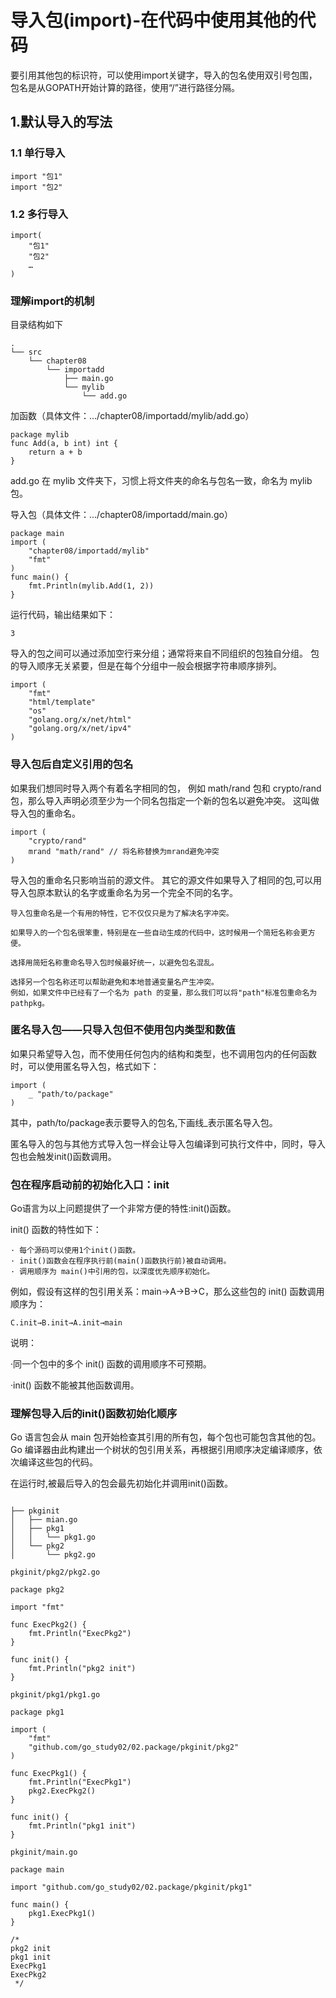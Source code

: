 # 导入包(import)-在代码中使用其他的代码

要引用其他包的标识符，可以使用import关键字，导入的包名使用双引号包围，包名是从GOPATH开始计算的路径，使用“/”进行路径分隔。

## 1.默认导入的写法

### 1.1 单行导入
``` 
import "包1"
import "包2"
```

### 1.2 多行导入
``` 
import(
    "包1"
    "包2"
    …
)
```

### 理解import的机制

目录结构如下
``` 
.
└── src
    └── chapter08
        └── importadd
            ├── main.go
            └── mylib
                └── add.go
```

加函数（具体文件：…/chapter08/importadd/mylib/add.go）
``` 
package mylib
func Add(a, b int) int {
    return a + b
}
```
add.go 在 mylib 文件夹下，习惯上将文件夹的命名与包名一致，命名为 mylib 包。

导入包（具体文件：…/chapter08/importadd/main.go）

``` 
package main
import (
    "chapter08/importadd/mylib"
    "fmt"
)
func main() {
    fmt.Println(mylib.Add(1, 2))
}
```

运行代码，输出结果如下：
``` 
3
```


导入的包之间可以通过添加空行来分组；通常将来自不同组织的包独自分组。
包的导入顺序无关紧要，但是在每个分组中一般会根据字符串顺序排列。
``` 
import (
    "fmt"
    "html/template"
    "os"
    "golang.org/x/net/html"
    "golang.org/x/net/ipv4"
)
```

### 导入包后自定义引用的包名
如果我们想同时导入两个有着名字相同的包，
例如 math/rand 包和 crypto/rand 包，那么导入声明必须至少为一个同名包指定一个新的包名以避免冲突。
这叫做导入包的重命名。

``` 
import (
    "crypto/rand"
    mrand "math/rand" // 将名称替换为mrand避免冲突
)
```
导入包的重命名只影响当前的源文件。
其它的源文件如果导入了相同的包,可以用导入包原本默认的名字或重命名为另一个完全不同的名字。

```
导入包重命名是一个有用的特性，它不仅仅只是为了解决名字冲突。

如果导入的一个包名很笨重，特别是在一些自动生成的代码中，这时候用一个简短名称会更方便。

选择用简短名称重命名导入包时候最好统一，以避免包名混乱。

选择另一个包名称还可以帮助避免和本地普通变量名产生冲突。
例如，如果文件中已经有了一个名为 path 的变量，那么我们可以将"path"标准包重命名为 pathpkg。
```


### 匿名导入包——只导入包但不使用包内类型和数值

如果只希望导入包，而不使用任何包内的结构和类型，也不调用包内的任何函数时，可以使用匿名导入包，格式如下：
``` 
import (
    _ "path/to/package"
)
```
其中，path/to/package表示要导入的包名,下画线_表示匿名导入包。

匿名导入的包与其他方式导入包一样会让导入包编译到可执行文件中，同时，导入包也会触发init()函数调用。


### 包在程序启动前的初始化入口：init

Go语言为以上问题提供了一个非常方便的特性:init()函数。

init() 函数的特性如下：
```
· 每个源码可以使用1个init()函数。
· init()函数会在程序执行前(main()函数执行前)被自动调用。
· 调用顺序为 main()中引用的包，以深度优先顺序初始化。
```

例如，假设有这样的包引用关系：main→A→B→C，那么这些包的 init() 函数调用顺序为：
``` 
C.init→B.init→A.init→main
```

说明：

·同一个包中的多个 init() 函数的调用顺序不可预期。


·init() 函数不能被其他函数调用。


### 理解包导入后的init()函数初始化顺序
Go 语言包会从 main 包开始检查其引用的所有包，每个包也可能包含其他的包。Go 编译器由此构建出一个树状的包引用关系，再根据引用顺序决定编译顺序，依次编译这些包的代码。

在运行时,被最后导入的包会最先初始化并调用init()函数。
``` 

├── pkginit
│   ├── mian.go
│   ├── pkg1
│   │   └── pkg1.go
│   └── pkg2
│       └── pkg2.go

```

`pkginit/pkg2/pkg2.go`
``` 
package pkg2

import "fmt"

func ExecPkg2() {
	fmt.Println("ExecPkg2")
}

func init() {
	fmt.Println("pkg2 init")
}

```

`pkginit/pkg1/pkg1.go`
``` 
package pkg1

import (
	"fmt"
	"github.com/go_study02/02.package/pkginit/pkg2"
)

func ExecPkg1() {
	fmt.Println("ExecPkg1")
	pkg2.ExecPkg2()
}

func init() {
	fmt.Println("pkg1 init")
}

```

`pkginit/main.go`
``` 
package main

import "github.com/go_study02/02.package/pkginit/pkg1"

func main() {
	pkg1.ExecPkg1()
}

/*
pkg2 init
pkg1 init
ExecPkg1
ExecPkg2
 */
```